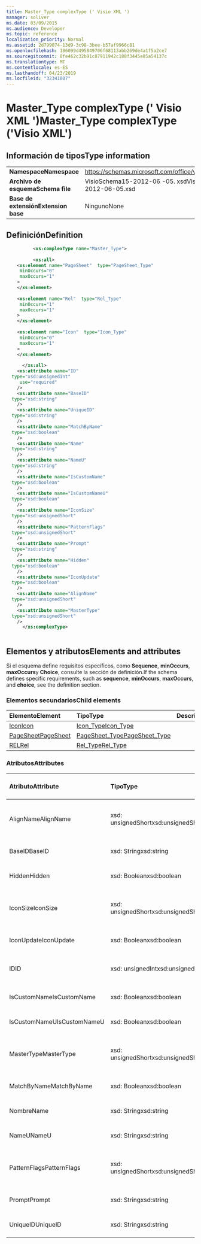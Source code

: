 ```yaml
---
title: Master_Type complexType (' Visio XML ')
manager: soliver
ms.date: 03/09/2015
ms.audience: Developer
ms.topic: reference
localization_priority: Normal
ms.assetid: 2d799074-13d9-3c98-3bee-b57af9966c81
ms.openlocfilehash: 186099d495849706f68113abb269de4a1f5a2ce7
ms.sourcegitcommit: 8fe462c32b91c87911942c188f3445e85a54137c
ms.translationtype: MT
ms.contentlocale: es-ES
ms.lasthandoff: 04/23/2019
ms.locfileid: "32341807"
---
```

# <a name="mastertype-complextype-visio-xml"></a><span data-ttu-id="f3b6c-102">Master_Type complexType (' Visio XML ')</span><span class="sxs-lookup"><span data-stu-id="f3b6c-102">Master_Type complexType ('Visio XML')</span></span>

## <a name="type-information"></a><span data-ttu-id="f3b6c-103">Información de tipos</span><span class="sxs-lookup"><span data-stu-id="f3b6c-103">Type information</span></span>

|||
|:-----|:-----|
|<span data-ttu-id="f3b6c-104">**Namespace**</span><span class="sxs-lookup"><span data-stu-id="f3b6c-104">**Namespace**</span></span> <br/> |https://schemas.microsoft.com/office/visio/2011/1/core  <br/> |
|<span data-ttu-id="f3b6c-105">**Archivo de esquema**</span><span class="sxs-lookup"><span data-stu-id="f3b6c-105">**Schema file**</span></span> <br/> |<span data-ttu-id="f3b6c-106">VisioSchema15-2012-06 -05. xsd</span><span class="sxs-lookup"><span data-stu-id="f3b6c-106">VisioSchema15-2012-06-05.xsd</span></span>  <br/> |
|<span data-ttu-id="f3b6c-107">**Base de extensión**</span><span class="sxs-lookup"><span data-stu-id="f3b6c-107">**Extension base**</span></span> <br/> |<span data-ttu-id="f3b6c-108">Ninguno</span><span class="sxs-lookup"><span data-stu-id="f3b6c-108">None</span></span>  <br/> |
   
## <a name="definition"></a><span data-ttu-id="f3b6c-109">Definición</span><span class="sxs-lookup"><span data-stu-id="f3b6c-109">Definition</span></span>

```XML
          <xs:complexType name="Master_Type">
          
          <xs:all>
    <xs:element name="PageSheet"  type="PageSheet_Type"
     minOccurs="0"
     maxOccurs="1"
    >
    </xs:element>
    
    <xs:element name="Rel"  type="Rel_Type"
     minOccurs="1"
     maxOccurs="1"
    >
    </xs:element>
    
    <xs:element name="Icon"  type="Icon_Type"
     minOccurs="0"
     maxOccurs="1"
    >
    </xs:element>
    
      </xs:all>
    <xs:attribute name="ID"
  type="xsd:unsignedInt"
     use="required"
    />
    <xs:attribute name="BaseID"
  type="xsd:string"
    />
    <xs:attribute name="UniqueID"
  type="xsd:string"
    />
    <xs:attribute name="MatchByName"
  type="xsd:boolean"
    />
    <xs:attribute name="Name"
  type="xsd:string"
    />
    <xs:attribute name="NameU"
  type="xsd:string"
    />
    <xs:attribute name="IsCustomName"
  type="xsd:boolean"
    />
    <xs:attribute name="IsCustomNameU"
  type="xsd:boolean"
    />
    <xs:attribute name="IconSize"
  type="xsd:unsignedShort"
    />
    <xs:attribute name="PatternFlags"
  type="xsd:unsignedShort"
    />
    <xs:attribute name="Prompt"
  type="xsd:string"
    />
    <xs:attribute name="Hidden"
  type="xsd:boolean"
    />
    <xs:attribute name="IconUpdate"
  type="xsd:boolean"
    />
    <xs:attribute name="AlignName"
  type="xsd:unsignedShort"
    />
    <xs:attribute name="MasterType"
  type="xsd:unsignedShort"
    />
      </xs:complexType>
      
```

## <a name="elements-and-attributes"></a><span data-ttu-id="f3b6c-110">Elementos y atributos</span><span class="sxs-lookup"><span data-stu-id="f3b6c-110">Elements and attributes</span></span>

<span data-ttu-id="f3b6c-111">Si el esquema define requisitos específicos, como **Sequence**, **minOccurs**, **maxOccurs**y **Choice**, consulte la sección de definición.</span><span class="sxs-lookup"><span data-stu-id="f3b6c-111">If the schema defines specific requirements, such as **sequence**, **minOccurs**, **maxOccurs**, and **choice**, see the definition section.</span></span> 
  
### <a name="child-elements"></a><span data-ttu-id="f3b6c-112">Elementos secundarios</span><span class="sxs-lookup"><span data-stu-id="f3b6c-112">Child elements</span></span>

|<span data-ttu-id="f3b6c-113">**Elemento**</span><span class="sxs-lookup"><span data-stu-id="f3b6c-113">**Element**</span></span>|<span data-ttu-id="f3b6c-114">**Tipo**</span><span class="sxs-lookup"><span data-stu-id="f3b6c-114">**Type**</span></span>|<span data-ttu-id="f3b6c-115">**Descripción**</span><span class="sxs-lookup"><span data-stu-id="f3b6c-115">**Description**</span></span>|
|:-----|:-----|:-----|
|[<span data-ttu-id="f3b6c-116">Icon</span><span class="sxs-lookup"><span data-stu-id="f3b6c-116">Icon</span></span>](icon-element-master_type-complextypevisio-xml.md) <br/> |[<span data-ttu-id="f3b6c-117">Icon_Type</span><span class="sxs-lookup"><span data-stu-id="f3b6c-117">Icon_Type</span></span>](icon_type-complextypevisio-xml.md) <br/> ||
|[<span data-ttu-id="f3b6c-118">PageSheet</span><span class="sxs-lookup"><span data-stu-id="f3b6c-118">PageSheet</span></span>](pagesheet-element-master_type-complextypevisio-xml.md) <br/> |[<span data-ttu-id="f3b6c-119">PageSheet_Type</span><span class="sxs-lookup"><span data-stu-id="f3b6c-119">PageSheet_Type</span></span>](pagesheet_type-complextypevisio-xml.md) <br/> ||
|[<span data-ttu-id="f3b6c-120">REL</span><span class="sxs-lookup"><span data-stu-id="f3b6c-120">Rel</span></span>](rel-element-master_type-complextypevisio-xml.md) <br/> |[<span data-ttu-id="f3b6c-121">Rel_Type</span><span class="sxs-lookup"><span data-stu-id="f3b6c-121">Rel_Type</span></span>](rel_type-complextypevisio-xml.md) <br/> ||
   
### <a name="attributes"></a><span data-ttu-id="f3b6c-122">Atributos</span><span class="sxs-lookup"><span data-stu-id="f3b6c-122">Attributes</span></span>

|<span data-ttu-id="f3b6c-123">**Atributo**</span><span class="sxs-lookup"><span data-stu-id="f3b6c-123">**Attribute**</span></span>|<span data-ttu-id="f3b6c-124">**Tipo**</span><span class="sxs-lookup"><span data-stu-id="f3b6c-124">**Type**</span></span>|<span data-ttu-id="f3b6c-125">**Obligatorio**</span><span class="sxs-lookup"><span data-stu-id="f3b6c-125">**Required**</span></span>|<span data-ttu-id="f3b6c-126">**Descripción**</span><span class="sxs-lookup"><span data-stu-id="f3b6c-126">**Description**</span></span>|<span data-ttu-id="f3b6c-127">**Posibles valores**</span><span class="sxs-lookup"><span data-stu-id="f3b6c-127">**Possible values**</span></span>|
|:-----|:-----|:-----|:-----|:-----|
|<span data-ttu-id="f3b6c-128">AlignName</span><span class="sxs-lookup"><span data-stu-id="f3b6c-128">AlignName</span></span>  <br/> |<span data-ttu-id="f3b6c-129">xsd: unsignedShort</span><span class="sxs-lookup"><span data-stu-id="f3b6c-129">xsd:unsignedShort</span></span>  <br/> |<span data-ttu-id="f3b6c-130">opcional</span><span class="sxs-lookup"><span data-stu-id="f3b6c-130">optional</span></span>  <br/> ||<span data-ttu-id="f3b6c-131">Valores del tipo xsd: unsignedShort.</span><span class="sxs-lookup"><span data-stu-id="f3b6c-131">Values of the xsd:unsignedShort type.</span></span>  <br/> |
|<span data-ttu-id="f3b6c-132">BaseID</span><span class="sxs-lookup"><span data-stu-id="f3b6c-132">BaseID</span></span>  <br/> |<span data-ttu-id="f3b6c-133">xsd: String</span><span class="sxs-lookup"><span data-stu-id="f3b6c-133">xsd:string</span></span>  <br/> |<span data-ttu-id="f3b6c-134">opcional</span><span class="sxs-lookup"><span data-stu-id="f3b6c-134">optional</span></span>  <br/> ||<span data-ttu-id="f3b6c-135">Valores del tipo xsd: String.</span><span class="sxs-lookup"><span data-stu-id="f3b6c-135">Values of the xsd:string type.</span></span>  <br/> |
|<span data-ttu-id="f3b6c-136">Hidden</span><span class="sxs-lookup"><span data-stu-id="f3b6c-136">Hidden</span></span>  <br/> |<span data-ttu-id="f3b6c-137">xsd: Boolean</span><span class="sxs-lookup"><span data-stu-id="f3b6c-137">xsd:boolean</span></span>  <br/> |<span data-ttu-id="f3b6c-138">opcional</span><span class="sxs-lookup"><span data-stu-id="f3b6c-138">optional</span></span>  <br/> ||<span data-ttu-id="f3b6c-139">Valores del tipo xsd: Boolean.</span><span class="sxs-lookup"><span data-stu-id="f3b6c-139">Values of the xsd:boolean type.</span></span>  <br/> |
|<span data-ttu-id="f3b6c-140">IconSize</span><span class="sxs-lookup"><span data-stu-id="f3b6c-140">IconSize</span></span>  <br/> |<span data-ttu-id="f3b6c-141">xsd: unsignedShort</span><span class="sxs-lookup"><span data-stu-id="f3b6c-141">xsd:unsignedShort</span></span>  <br/> |<span data-ttu-id="f3b6c-142">opcional</span><span class="sxs-lookup"><span data-stu-id="f3b6c-142">optional</span></span>  <br/> ||<span data-ttu-id="f3b6c-143">Valores del tipo xsd: unsignedShort.</span><span class="sxs-lookup"><span data-stu-id="f3b6c-143">Values of the xsd:unsignedShort type.</span></span>  <br/> |
|<span data-ttu-id="f3b6c-144">IconUpdate</span><span class="sxs-lookup"><span data-stu-id="f3b6c-144">IconUpdate</span></span>  <br/> |<span data-ttu-id="f3b6c-145">xsd: Boolean</span><span class="sxs-lookup"><span data-stu-id="f3b6c-145">xsd:boolean</span></span>  <br/> |<span data-ttu-id="f3b6c-146">opcional</span><span class="sxs-lookup"><span data-stu-id="f3b6c-146">optional</span></span>  <br/> ||<span data-ttu-id="f3b6c-147">Valores del tipo xsd: Boolean.</span><span class="sxs-lookup"><span data-stu-id="f3b6c-147">Values of the xsd:boolean type.</span></span>  <br/> |
|<span data-ttu-id="f3b6c-148">ID</span><span class="sxs-lookup"><span data-stu-id="f3b6c-148">ID</span></span>  <br/> |<span data-ttu-id="f3b6c-149">xsd: unsignedInt</span><span class="sxs-lookup"><span data-stu-id="f3b6c-149">xsd:unsignedInt</span></span>  <br/> |<span data-ttu-id="f3b6c-150">necesario</span><span class="sxs-lookup"><span data-stu-id="f3b6c-150">required</span></span>  <br/> ||<span data-ttu-id="f3b6c-151">Valores del tipo xsd: unsignedInt.</span><span class="sxs-lookup"><span data-stu-id="f3b6c-151">Values of the xsd:unsignedInt type.</span></span>  <br/> |
|<span data-ttu-id="f3b6c-152">IsCustomName</span><span class="sxs-lookup"><span data-stu-id="f3b6c-152">IsCustomName</span></span>  <br/> |<span data-ttu-id="f3b6c-153">xsd: Boolean</span><span class="sxs-lookup"><span data-stu-id="f3b6c-153">xsd:boolean</span></span>  <br/> |<span data-ttu-id="f3b6c-154">opcional</span><span class="sxs-lookup"><span data-stu-id="f3b6c-154">optional</span></span>  <br/> ||<span data-ttu-id="f3b6c-155">Valores del tipo xsd: Boolean.</span><span class="sxs-lookup"><span data-stu-id="f3b6c-155">Values of the xsd:boolean type.</span></span>  <br/> |
|<span data-ttu-id="f3b6c-156">IsCustomNameU</span><span class="sxs-lookup"><span data-stu-id="f3b6c-156">IsCustomNameU</span></span>  <br/> |<span data-ttu-id="f3b6c-157">xsd: Boolean</span><span class="sxs-lookup"><span data-stu-id="f3b6c-157">xsd:boolean</span></span>  <br/> |<span data-ttu-id="f3b6c-158">opcional</span><span class="sxs-lookup"><span data-stu-id="f3b6c-158">optional</span></span>  <br/> ||<span data-ttu-id="f3b6c-159">Valores del tipo xsd: Boolean.</span><span class="sxs-lookup"><span data-stu-id="f3b6c-159">Values of the xsd:boolean type.</span></span>  <br/> |
|<span data-ttu-id="f3b6c-160">MasterType</span><span class="sxs-lookup"><span data-stu-id="f3b6c-160">MasterType</span></span>  <br/> |<span data-ttu-id="f3b6c-161">xsd: unsignedShort</span><span class="sxs-lookup"><span data-stu-id="f3b6c-161">xsd:unsignedShort</span></span>  <br/> |<span data-ttu-id="f3b6c-162">opcional</span><span class="sxs-lookup"><span data-stu-id="f3b6c-162">optional</span></span>  <br/> ||<span data-ttu-id="f3b6c-163">Valores del tipo xsd: unsignedShort.</span><span class="sxs-lookup"><span data-stu-id="f3b6c-163">Values of the xsd:unsignedShort type.</span></span>  <br/> |
|<span data-ttu-id="f3b6c-164">MatchByName</span><span class="sxs-lookup"><span data-stu-id="f3b6c-164">MatchByName</span></span>  <br/> |<span data-ttu-id="f3b6c-165">xsd: Boolean</span><span class="sxs-lookup"><span data-stu-id="f3b6c-165">xsd:boolean</span></span>  <br/> |<span data-ttu-id="f3b6c-166">opcional</span><span class="sxs-lookup"><span data-stu-id="f3b6c-166">optional</span></span>  <br/> ||<span data-ttu-id="f3b6c-167">Valores del tipo xsd: Boolean.</span><span class="sxs-lookup"><span data-stu-id="f3b6c-167">Values of the xsd:boolean type.</span></span>  <br/> |
|<span data-ttu-id="f3b6c-168">Nombre</span><span class="sxs-lookup"><span data-stu-id="f3b6c-168">Name</span></span>  <br/> |<span data-ttu-id="f3b6c-169">xsd: String</span><span class="sxs-lookup"><span data-stu-id="f3b6c-169">xsd:string</span></span>  <br/> |<span data-ttu-id="f3b6c-170">opcional</span><span class="sxs-lookup"><span data-stu-id="f3b6c-170">optional</span></span>  <br/> ||<span data-ttu-id="f3b6c-171">Valores del tipo xsd: String.</span><span class="sxs-lookup"><span data-stu-id="f3b6c-171">Values of the xsd:string type.</span></span>  <br/> |
|<span data-ttu-id="f3b6c-172">NameU</span><span class="sxs-lookup"><span data-stu-id="f3b6c-172">NameU</span></span>  <br/> |<span data-ttu-id="f3b6c-173">xsd: String</span><span class="sxs-lookup"><span data-stu-id="f3b6c-173">xsd:string</span></span>  <br/> |<span data-ttu-id="f3b6c-174">opcional</span><span class="sxs-lookup"><span data-stu-id="f3b6c-174">optional</span></span>  <br/> ||<span data-ttu-id="f3b6c-175">Valores del tipo xsd: String.</span><span class="sxs-lookup"><span data-stu-id="f3b6c-175">Values of the xsd:string type.</span></span>  <br/> |
|<span data-ttu-id="f3b6c-176">PatternFlags</span><span class="sxs-lookup"><span data-stu-id="f3b6c-176">PatternFlags</span></span>  <br/> |<span data-ttu-id="f3b6c-177">xsd: unsignedShort</span><span class="sxs-lookup"><span data-stu-id="f3b6c-177">xsd:unsignedShort</span></span>  <br/> |<span data-ttu-id="f3b6c-178">opcional</span><span class="sxs-lookup"><span data-stu-id="f3b6c-178">optional</span></span>  <br/> ||<span data-ttu-id="f3b6c-179">Valores del tipo xsd: unsignedShort.</span><span class="sxs-lookup"><span data-stu-id="f3b6c-179">Values of the xsd:unsignedShort type.</span></span>  <br/> |
|<span data-ttu-id="f3b6c-180">Prompt</span><span class="sxs-lookup"><span data-stu-id="f3b6c-180">Prompt</span></span>  <br/> |<span data-ttu-id="f3b6c-181">xsd: String</span><span class="sxs-lookup"><span data-stu-id="f3b6c-181">xsd:string</span></span>  <br/> |<span data-ttu-id="f3b6c-182">opcional</span><span class="sxs-lookup"><span data-stu-id="f3b6c-182">optional</span></span>  <br/> ||<span data-ttu-id="f3b6c-183">Valores del tipo xsd: String.</span><span class="sxs-lookup"><span data-stu-id="f3b6c-183">Values of the xsd:string type.</span></span>  <br/> |
|<span data-ttu-id="f3b6c-184">UniqueID</span><span class="sxs-lookup"><span data-stu-id="f3b6c-184">UniqueID</span></span>  <br/> |<span data-ttu-id="f3b6c-185">xsd: String</span><span class="sxs-lookup"><span data-stu-id="f3b6c-185">xsd:string</span></span>  <br/> |<span data-ttu-id="f3b6c-186">opcional</span><span class="sxs-lookup"><span data-stu-id="f3b6c-186">optional</span></span>  <br/> ||<span data-ttu-id="f3b6c-187">Valores del tipo xsd: String.</span><span class="sxs-lookup"><span data-stu-id="f3b6c-187">Values of the xsd:string type.</span></span>  <br/> |
   

